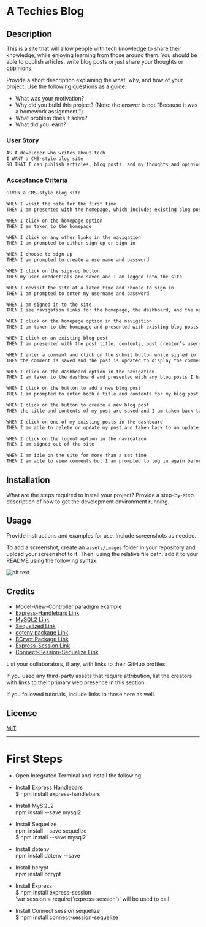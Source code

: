 # A Techies Blog

## Description

This is a site that will allow people with tech knowledge to share their knowledge, while enjoying learning from those around them.  You should be able to publish articles, write blog posts or just share your thoughts or oppinions.


Provide a short description explaining the what, why, and how of your project. Use the following questions as a guide:

- What was your motivation?
- Why did you build this project? (Note: the answer is not "Because it was a homework assignment.")
- What problem does it solve?
- What did you learn?

### User Story

```md
AS A developer who writes about tech
I WANT a CMS-style blog site
SO THAT I can publish articles, blog posts, and my thoughts and opinions
```

### Acceptance Criteria

```md
GIVEN a CMS-style blog site

WHEN I visit the site for the first time
THEN I am presented with the homepage, which includes existing blog posts if any have been posted; navigation links for the homepage and the dashboard; and the option to log in

WHEN I click on the homepage option
THEN I am taken to the homepage

WHEN I click on any other links in the navigation
THEN I am prompted to either sign up or sign in

WHEN I choose to sign up
THEN I am prompted to create a username and password

WHEN I click on the sign-up button
THEN my user credentials are saved and I am logged into the site

WHEN I revisit the site at a later time and choose to sign in
THEN I am prompted to enter my username and password

WHEN I am signed in to the site
THEN I see navigation links for the homepage, the dashboard, and the option to log out

WHEN I click on the homepage option in the navigation
THEN I am taken to the homepage and presented with existing blog posts that include the post title and the date created

WHEN I click on an existing blog post
THEN I am presented with the post title, contents, post creator’s username, and date created for that post and have the option to leave a comment

WHEN I enter a comment and click on the submit button while signed in
THEN the comment is saved and the post is updated to display the comment, the comment creator’s username, and the date created

WHEN I click on the dashboard option in the navigation
THEN I am taken to the dashboard and presented with any blog posts I have already created and the option to add a new blog post

WHEN I click on the button to add a new blog post
THEN I am prompted to enter both a title and contents for my blog post

WHEN I click on the button to create a new blog post
THEN the title and contents of my post are saved and I am taken back to an updated dashboard with my new blog post

WHEN I click on one of my existing posts in the dashboard
THEN I am able to delete or update my post and taken back to an updated dashboard

WHEN I click on the logout option in the navigation
THEN I am signed out of the site

WHEN I am idle on the site for more than a set time
THEN I am able to view comments but I am prompted to log in again before I can add, update, or delete comments
```

## Installation

What are the steps required to install your project? Provide a step-by-step description of how to get the development environment running.

## Usage

Provide instructions and examples for use. Include screenshots as needed.

To add a screenshot, create an `assets/images` folder in your repository and upload your screenshot to it. Then, using the relative file path, add it to your README using the following syntax:

![alt text](assets/images/screenshot.png)

## Credits

* [Model-View-Controller paradigm example](https://www.freecodecamp.org/news/the-model-view-controller-pattern-mvc-architecture-and-frameworks-explained/)
* [Express-Handlebars Link](https://www.npmjs.com/package/express-handlebars)
* [MySQL2 Link](https://www.npmjs.com/package/mysql2)
* [Sequelized Link](https://www.npmjs.com/package/sequelize)
* [dotenv package Link](https://www.npmjs.com/package/dotenv)
* [BCrypt Package Link](https://www.npmjs.com/package/bcrypt)
* [Express-Session Link](https://www.npmjs.com/package/express-session)
* [Connect-Session-Sequelize Link](https://www.npmjs.com/package/connect-session-sequelize)




List your collaborators, if any, with links to their GitHub profiles.

If you used any third-party assets that require attribution, list the creators with links to their primary web presence in this section.

If you followed tutorials, include links to those here as well.

## License

[MIT](https://choosealicense.com/licenses/mit/)

---

# First Steps

* Open Integrated Terminal and install the following </br>

* Install Express Handlebars </br>
$ npm install express-handlebars </br>

* Install MySQL2  </br>
npm install --save mysql2 </br>

* Install Sequelize </br>
npm install --save sequelize </br>
$ npm install --save mysql2 </br>

* Install dotenv </br>
npm install dotenv --save </br>

* Install bcrypt </br>
npm install bcrypt </br>

* Install Express </br>
$ npm install express-session </br>
'var session = require('express-session')' will be used to call </br>

* Install Connect session sequelize </br>
$ npm install connect-session-sequelize </br>
